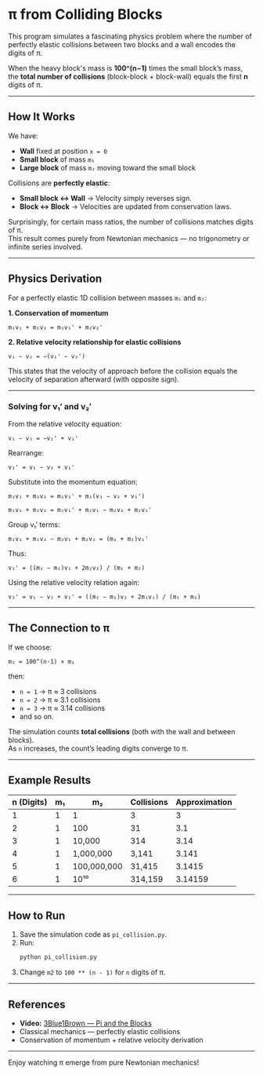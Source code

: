 # π from Colliding Blocks

This program simulates a fascinating physics problem where the number of perfectly elastic collisions between two blocks and a wall encodes the digits of π.  

When the heavy block's mass is **100^(n−1)** times the small block’s mass, the **total number of collisions** (block-block + block-wall) equals the first **n** digits of π.

---

## How It Works

We have:

- **Wall** fixed at position `x = 0`
- **Small block** of mass `m₁`
- **Large block** of mass `m₂` moving toward the small block

Collisions are **perfectly elastic**:
- **Small block ↔ Wall** → Velocity simply reverses sign.
- **Block ↔ Block** → Velocities are updated from conservation laws.

Surprisingly, for certain mass ratios, the number of collisions matches digits of π.  
This result comes purely from Newtonian mechanics — no trigonometry or infinite series involved.

---

## Physics Derivation

For a perfectly elastic 1D collision between masses `m₁` and `m₂`:

**1. Conservation of momentum**
```
m₁v₁ + m₂v₂ = m₁v₁' + m₂v₂'
```

**2. Relative velocity relationship for elastic collisions**
```
v₁ − v₂ = −(v₁' − v₂')
```
This states that the velocity of approach before the collision equals the velocity of separation afterward (with opposite sign).

---

### Solving for v₁′ and v₂′

From the relative velocity equation:
```
v₁ − v₂ = −v₁' + v₂'
```
Rearrange:
```
v₂' = v₁ − v₂ + v₁'
```

Substitute into the momentum equation:
```
m₁v₁ + m₂v₂ = m₁v₁' + m₂(v₁ − v₂ + v₁')
```
```
m₁v₁ + m₂v₂ = m₁v₁' + m₂v₁ − m₂v₂ + m₂v₁'
```

Group v₁′ terms:
```
m₁v₁ + m₂v₂ − m₂v₁ + m₂v₂ = (m₁ + m₂)v₁'
```

Thus:
```
v₁' = ((m₁ − m₂)v₁ + 2m₂v₂) / (m₁ + m₂)
```

Using the relative velocity relation again:
```
v₂' = v₁ − v₂ + v₁' = ((m₂ − m₁)v₂ + 2m₁v₁) / (m₁ + m₂)
```

---

## The Connection to π

If we choose:
```
m₂ = 100^(n-1) × m₁
```
then:
- `n = 1` → π ≈ 3 collisions
- `n = 2` → π ≈ 3.1 collisions
- `n = 3` → π ≈ 3.14 collisions
- and so on.

The simulation counts **total collisions** (both with the wall and between blocks).  
As `n` increases, the count’s leading digits converge to π.

---

## Example Results

| n (Digits) | m₁   | m₂           | Collisions | Approximation |
|------------|------|--------------|------------|---------------|
| 1          | 1    | 1            | 3          | 3             |
| 2          | 1    | 100          | 31         | 3.1           |
| 3          | 1    | 10,000       | 314        | 3.14          |
| 4          | 1    | 1,000,000    | 3,141      | 3.141         |
| 5          | 1    | 100,000,000  | 31,415     | 3.1415        |
| 6          | 1    | 10¹⁰         | 314,159    | 3.14159       |

---

## How to Run

1. Save the simulation code as `pi_collision.py`.
2. Run:
   ```bash
   python pi_collision.py
   ```
3. Change `m2` to `100 ** (n - 1)` for `n` digits of π.

---

## References

- **Video:** [3Blue1Brown — Pi and the Blocks](https://youtu.be/6dTyOl1fmDo?si=GdI8XJKj-SU6Vx2b)
- Classical mechanics — perfectly elastic collisions
- Conservation of momentum + relative velocity derivation

---

Enjoy watching π emerge from pure Newtonian mechanics!
